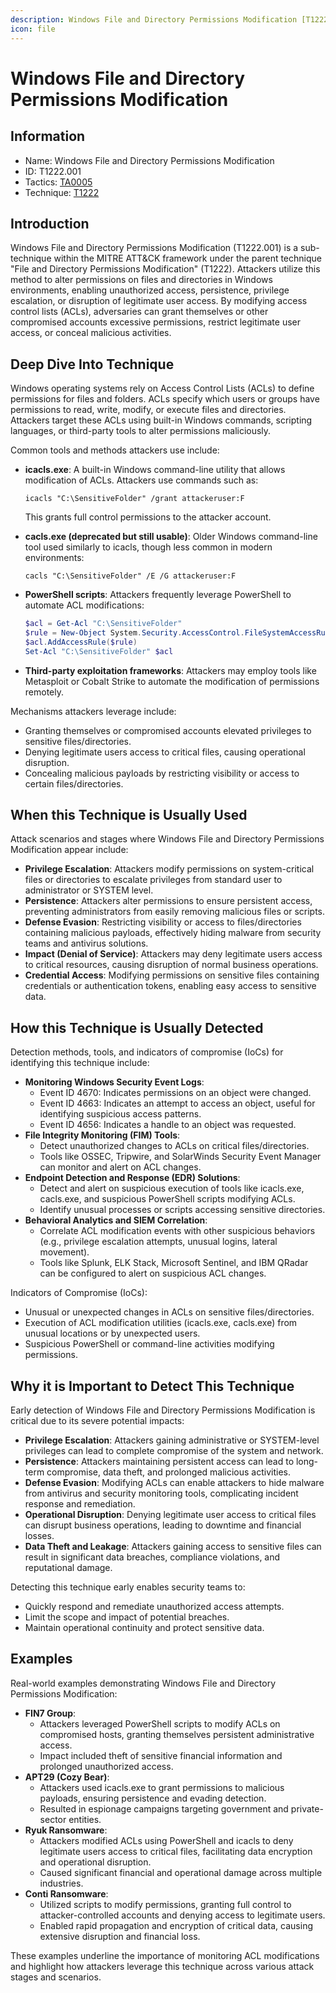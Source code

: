 ```yaml
---
description: Windows File and Directory Permissions Modification [T1222.001]
icon: file
---
```


# Windows File and Directory Permissions Modification

## Information

* Name: Windows File and Directory Permissions Modification
* ID: T1222.001
* Tactics: [TA0005](../)
* Technique: [T1222](./)

## Introduction

Windows File and Directory Permissions Modification (T1222.001) is a sub-technique within the MITRE ATT\&CK framework under the parent technique "File and Directory Permissions Modification" (T1222). Attackers utilize this method to alter permissions on files and directories in Windows environments, enabling unauthorized access, persistence, privilege escalation, or disruption of legitimate user access. By modifying access control lists (ACLs), adversaries can grant themselves or other compromised accounts excessive permissions, restrict legitimate user access, or conceal malicious activities.

## Deep Dive Into Technique

Windows operating systems rely on Access Control Lists (ACLs) to define permissions for files and folders. ACLs specify which users or groups have permissions to read, write, modify, or execute files and directories. Attackers target these ACLs using built-in Windows commands, scripting languages, or third-party tools to alter permissions maliciously.

Common tools and methods attackers use include:

*   **icacls.exe**: A built-in Windows command-line utility that allows modification of ACLs. Attackers use commands such as:

    ```
    icacls "C:\SensitiveFolder" /grant attackeruser:F
    ```

    This grants full control permissions to the attacker account.
*   **cacls.exe (deprecated but still usable)**: Older Windows command-line tool used similarly to icacls, though less common in modern environments:

    ```
    cacls "C:\SensitiveFolder" /E /G attackeruser:F
    ```
*   **PowerShell scripts**: Attackers frequently leverage PowerShell to automate ACL modifications:

    ```powershell
    $acl = Get-Acl "C:\SensitiveFolder"
    $rule = New-Object System.Security.AccessControl.FileSystemAccessRule("attackeruser","FullControl","Allow")
    $acl.AddAccessRule($rule)
    Set-Acl "C:\SensitiveFolder" $acl
    ```
* **Third-party exploitation frameworks**: Attackers may employ tools like Metasploit or Cobalt Strike to automate the modification of permissions remotely.

Mechanisms attackers leverage include:

* Granting themselves or compromised accounts elevated privileges to sensitive files/directories.
* Denying legitimate users access to critical files, causing operational disruption.
* Concealing malicious payloads by restricting visibility or access to certain files/directories.

## When this Technique is Usually Used

Attack scenarios and stages where Windows File and Directory Permissions Modification appear include:

* **Privilege Escalation**: Attackers modify permissions on system-critical files or directories to escalate privileges from standard user to administrator or SYSTEM level.
* **Persistence**: Attackers alter permissions to ensure persistent access, preventing administrators from easily removing malicious files or scripts.
* **Defense Evasion**: Restricting visibility or access to files/directories containing malicious payloads, effectively hiding malware from security teams and antivirus solutions.
* **Impact (Denial of Service)**: Attackers may deny legitimate users access to critical resources, causing disruption of normal business operations.
* **Credential Access**: Modifying permissions on sensitive files containing credentials or authentication tokens, enabling easy access to sensitive data.

## How this Technique is Usually Detected

Detection methods, tools, and indicators of compromise (IoCs) for identifying this technique include:

* **Monitoring Windows Security Event Logs**:
  * Event ID 4670: Indicates permissions on an object were changed.
  * Event ID 4663: Indicates an attempt to access an object, useful for identifying suspicious access patterns.
  * Event ID 4656: Indicates a handle to an object was requested.
* **File Integrity Monitoring (FIM) Tools**:
  * Detect unauthorized changes to ACLs on critical files/directories.
  * Tools like OSSEC, Tripwire, and SolarWinds Security Event Manager can monitor and alert on ACL changes.
* **Endpoint Detection and Response (EDR) Solutions**:
  * Detect and alert on suspicious execution of tools like icacls.exe, cacls.exe, and suspicious PowerShell scripts modifying ACLs.
  * Identify unusual processes or scripts accessing sensitive directories.
* **Behavioral Analytics and SIEM Correlation**:
  * Correlate ACL modification events with other suspicious behaviors (e.g., privilege escalation attempts, unusual logins, lateral movement).
  * Tools like Splunk, ELK Stack, Microsoft Sentinel, and IBM QRadar can be configured to alert on suspicious ACL changes.

Indicators of Compromise (IoCs):

* Unusual or unexpected changes in ACLs on sensitive files/directories.
* Execution of ACL modification utilities (icacls.exe, cacls.exe) from unusual locations or by unexpected users.
* Suspicious PowerShell or command-line activities modifying permissions.

## Why it is Important to Detect This Technique

Early detection of Windows File and Directory Permissions Modification is critical due to its severe potential impacts:

* **Privilege Escalation**: Attackers gaining administrative or SYSTEM-level privileges can lead to complete compromise of the system and network.
* **Persistence**: Attackers maintaining persistent access can lead to long-term compromise, data theft, and prolonged malicious activities.
* **Defense Evasion**: Modifying ACLs can enable attackers to hide malware from antivirus and security monitoring tools, complicating incident response and remediation.
* **Operational Disruption**: Denying legitimate user access to critical files can disrupt business operations, leading to downtime and financial losses.
* **Data Theft and Leakage**: Attackers gaining access to sensitive files can result in significant data breaches, compliance violations, and reputational damage.

Detecting this technique early enables security teams to:

* Quickly respond and remediate unauthorized access attempts.
* Limit the scope and impact of potential breaches.
* Maintain operational continuity and protect sensitive data.

## Examples

Real-world examples demonstrating Windows File and Directory Permissions Modification:

* **FIN7 Group**:
  * Attackers leveraged PowerShell scripts to modify ACLs on compromised hosts, granting themselves persistent administrative access.
  * Impact included theft of sensitive financial information and prolonged unauthorized access.
* **APT29 (Cozy Bear)**:
  * Attackers used icacls.exe to grant permissions to malicious payloads, ensuring persistence and evading detection.
  * Resulted in espionage campaigns targeting government and private-sector entities.
* **Ryuk Ransomware**:
  * Attackers modified ACLs using PowerShell and icacls to deny legitimate users access to critical files, facilitating data encryption and operational disruption.
  * Caused significant financial and operational damage across multiple industries.
* **Conti Ransomware**:
  * Utilized scripts to modify permissions, granting full control to attacker-controlled accounts and denying access to legitimate users.
  * Enabled rapid propagation and encryption of critical data, causing extensive disruption and financial loss.

These examples underline the importance of monitoring ACL modifications and highlight how attackers leverage this technique across various attack stages and scenarios.
